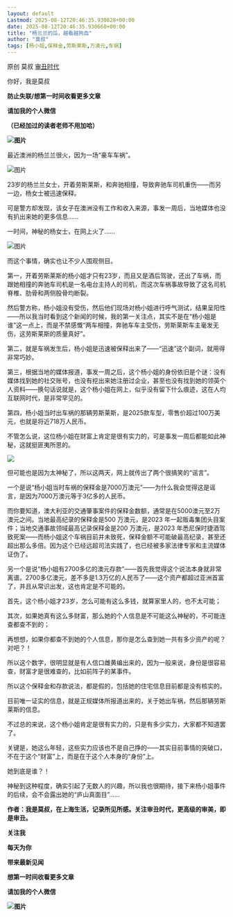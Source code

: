 ```yaml
---
layout: default
Lastmod: 2025-08-12T20:46:35.930828+00:00
date: 2025-08-12T20:46:35.930660+00:00
title: "杨兰兰的瓜，越看越狗血"
author: "莫叔"
tags: [杨小姐,保释金,劳斯莱斯,万澳元,车祸]
---
```


原创 莫叔 [审丑时代](javascript:void(0);)

你好，我是莫叔

  

**防止失联/想第一时间收看更多文章**

**请加我的个人微信**

**（已经加过的读者老师不用加哈）**

**![图片](https://images.weserv.nl/?url=https%3A//mmbiz.qpic.cn/mmbiz_jpg/9UXUouZb6fdttnGcBnqIlo2RibX6pMScI8flKddRe8HrE80AGXjmdSg9WlCc1mDV0u2lAl6JPZns9jDg0Nt5ujQ/0%3Fwx_fmt%3Djpeg)**

最近澳洲的杨兰兰很火，因为一场“豪车车祸”。

![图片](https://images.weserv.nl/?url=https%3A//mmbiz.qpic.cn/mmbiz_jpg/qEicyZDQUnDE5XKYQJiaU6fGbBUhibSlr5wb2w7mqMcud0dK00YD99Ua5odEUDn4nAmodpyTqkCA31cibttqA55smQ/640%3Fwx_fmt%3Djpeg%26tp%3Dwxpic%26wxfrom%3D5%26wx_lazy%3D1)

23岁的杨兰兰女士，开着劳斯莱斯，和奔驰相撞，导致奔驰车司机重伤——而另一边，杨女士被迅速保释。

可是警方却发现，该女子在澳洲没有工作和收入来源，事发一周后，当地媒体也没有扒出来她的更多信息……

一时间，神秘的杨女士，在网上火了……

![图片](https://images.weserv.nl/?url=https%3A//mmbiz.qpic.cn/mmbiz_jpg/qEicyZDQUnDE5XKYQJiaU6fGbBUhibSlr5wwqCjzVXia3u6nVq2Dk5gYeRuUID4HKSR0KI1UEm0B3qGVFmEJ8Ncicag/640%3Fwx_fmt%3Djpeg%26tp%3Dwxpic%26wxfrom%3D5%26wx_lazy%3D1)

而这个事情，确实也让不少人围观侧目。

第一，开着劳斯莱斯的杨小姐才只有23岁，而且又是酒后驾驶，还出了车祸，而跟她相撞的奔驰车司机是一名电台主持人的司机，而这次车祸事故导致了这名司机脊椎、肋骨和两侧股骨均断裂。

然后警方称，杨小姐没有受伤，然后他们现场对杨小姐进行呼气测试，结果呈阳性——所以我当时看到这个新闻的时候，我的第一关注点，其实不是在“杨小姐是谁”这一点上，而是不禁感慨“两车相撞，奔驰车车主受伤，劳斯莱斯车主毫发无伤，这劳斯莱斯的质量真好”。

第二，就是车祸发生后，杨小姐是迅速被保释出来了——“迅速”这个副词，就用得非常巧妙。

第三，根据当地的媒体报道，事发一周之后，这个杨小姐的身份依旧是个谜：没有媒体找到她的社交账号，也没有挖出来她注册过企业，甚至也没有找到她的领英个人资料——换句话说就是，这个杨小姐在网上，似乎没有留下什么痕迹，这在人均互联网时代，是非常罕见的。

第四，杨小姐当时出车祸的那辆劳斯莱斯，是2025款车型，零售价超过100万美元，也就是将近718万人民币。

不管怎么说，这位杨小姐在财富上肯定是很有实力的，可是事发一周后都能如此神秘，这就挺匪夷所思的。

![](https://images.weserv.nl/?url=https%3A//mmbiz.qpic.cn/sz_mmbiz_png/35NnY2c8B6RsROHG9r2X17TFdmh9pDyauco7ebsQBX0fSkM9icKlvufTlpbIm7XwlRosGUogL0JQRU81Rw23uuQ/640%3Fwx_fmt%3Dpng%26from%3Dappmsg)

但可能也是因为太神秘了，所以这两天，网上就传出了两个很搞笑的“谣言”。

一个是说“杨小姐当时车祸的保释金是7000万澳元”——为什么我会觉得这是谣言，是因为7000万澳元等于3亿多的人民币。

而你要知道，澳大利亚的交通肇事案件的保释金数额，通常是在‌5000澳元至2万澳元‌之间。当地最高纪录的保释金是500 万澳元，是2023 年一起贩毒集团头目案件；当地交通事故领域最高记录保释金是200 万澳元，是2023 年悉尼保时捷酒驾致死案——而杨小姐这个车祸目前并未致死，保释金额不可能破最高纪录，甚至还超出那么多倍。因为这个已经远超司法实践了，也已经被多家法律专家和主流媒体证伪了。

另一个是说“杨小姐有2700多亿的澳元存款”——首先我觉得这个说法本身就非常离谱。2700多亿澳元，差不多是1.3万亿的人民币了——这个资产都超过亚洲首富了，并且从常识出发，这也肯定是不可能的。

首先，这个杨小姐才23岁，怎么可能有这么多钱，就算家里人的，也不太可能；

其次，如果她真有这么多财富，那么她的个人信息是不可能这么神秘的，不可能连查都查不到的；

再想想，如果你都查不到她的个人信息，那你是怎么查到她一共有多少资产的呢？对吧？！

所以这个数字，很明显就是有人信口雌黄编出来的，因为一般来说，身份是很容易查，财富才是很难查的，比如前阵子的某事件。

所以这个保释金和存款说法，都是假的，包括她的住宅信息目前都是没有核实的。

目前唯一证实的信息，就是正规媒体所报道出来的，关于她出车祸，然后那辆劳斯莱斯的信息。

不过总的来说，这个杨小姐肯定是很有实力的，只是有多少实力，大家都不知道罢了。

关键是，她这么年轻，这些实力应该也不是自己挣的——其实目前事情的突破口，不在于这个“财富”上，而是在于这个人本身的“身份”上。

她到底是谁？！

神秘到这种程度，确实引起了无数人的兴趣，所以我也很期待，接下来杨小姐事件的后续，会不会露出她的“庐山真面目”……

  

**作者：****我是莫叔，在上海生活，记录所见所感。****关注****审丑时代，更高级的审美，即是审丑。******  

  

**关注我**

**每天为你**

**带来最新见闻**

**想第一时间收看更多文章**

**请加我的个人微信**

**![图片](https://images.weserv.nl/?url=https%3A//mmbiz.qpic.cn/mmbiz_jpg/9UXUouZb6fdttnGcBnqIlo2RibX6pMScI8flKddRe8HrE80AGXjmdSg9WlCc1mDV0u2lAl6JPZns9jDg0Nt5ujQ/0%3Fwx_fmt%3Djpeg)**

